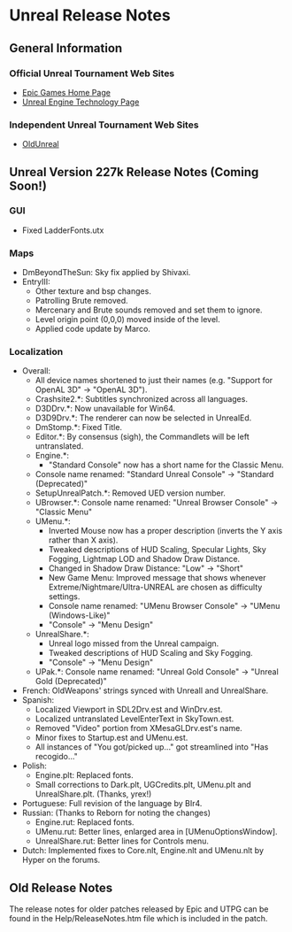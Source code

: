 # Unreal Release Notes

## General Information

### Official Unreal Tournament Web Sites

* [Epic Games Home Page](https://epicgames.com)
* [Unreal Engine Technology Page](https://www.unrealengine.com)

### Independent Unreal Tournament Web Sites

* [OldUnreal](https://www.oldunreal.com)

## Unreal Version 227k Release Notes (Coming Soon!)

### GUI
* Fixed LadderFonts.utx

### Maps

* DmBeyondTheSun: Sky fix applied by Shivaxi.
* EntryIII:
    * Other texture and bsp changes.
    * Patrolling Brute removed.
    * Mercenary and Brute sounds removed and set them to ignore.
    * Level origin point (0,0,0) moved inside of the level.
    * Applied code update by Marco.

### Localization

* Overall:
    * All device names shortened to just their names (e.g. "Support for OpenAL 3D" -> "OpenAL 3D").
    * Crashsite2.\*: Subtitles synchronized across all languages.
    * D3DDrv.\*: Now unavailable for Win64.
    * D3D9Drv.\*: The renderer can now be selected in UnrealEd.
    * DmStomp.\*: Fixed Title.
    * Editor.\*: By consensus (sigh), the Commandlets will be left untranslated.
    * Engine.\*:
        * "Standard Console" now has a short name for the Classic Menu.
    * Console name renamed: "Standard Unreal Console" -> "Standard (Deprecated)"
    * SetupUnrealPatch.\*: Removed UED version number.
    * UBrowser.\*: Console name renamed: "Unreal Browser Console" -> "Classic Menu"
    * UMenu.\*:
        * Inverted Mouse now has a proper description (inverts the Y axis rather than X axis).
        * Tweaked descriptions of HUD Scaling, Specular Lights, Sky Fogging, Lightmap LOD and Shadow Draw Distance.
        * Changed in Shadow Draw Distance: "Low" -> "Short"
        * New Game Menu: Improved message that shows whenever Extreme/Nightmare/Ultra-UNREAL are chosen as difficulty settings.
        * Console name renamed: "UMenu Browser Console" -> "UMenu (Windows-Like)"
        * "Console" -> "Menu Design"
    * UnrealShare.\*:
        * Unreal logo missed from the Unreal campaign.
        * Tweaked descriptions of HUD Scaling and Sky Fogging.
        * "Console" -> "Menu Design"
    * UPak.\*: Console name renamed: "Unreal Gold Console" -> "Unreal Gold (Deprecated)"
* French: OldWeapons' strings synced with UnrealI and UnrealShare.
* Spanish:
    * Localized Viewport in SDL2Drv.est and WinDrv.est.
    * Localized untranslated LevelEnterText in SkyTown.est.
    * Removed "Video" portion from XMesaGLDrv.est's name.
    * Minor fixes to Startup.est and UMenu.est.
    * All instances of "You got/picked up..." got streamlined into "Has recogido..."
* Polish:
    * Engine.plt: Replaced fonts.
    * Small corrections to Dark.plt, UGCredits.plt, UMenu.plt and UnrealShare.plt. (Thanks, yrex!)
* Portuguese: Full revision of the language by BIr4.
* Russian: (Thanks to Reborn for noting the changes)
    * Engine.rut: Replaced fonts.
    * UMenu.rut: Better lines, enlarged area in [UMenuOptionsWindow].
    * UnrealShare.rut: Better lines for Controls menu.
* Dutch: Implemented fixes to Core.nlt, Engine.nlt and UMenu.nlt by Hyper<NL> on the forums.

## Old Release Notes

The release notes for older patches released by Epic and UTPG can be found in the Help/ReleaseNotes.htm file which is included in the patch.
